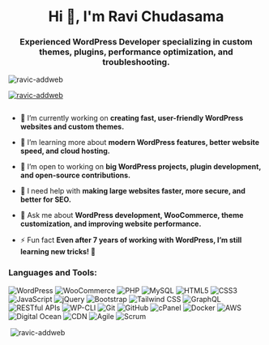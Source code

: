 <h1 align="center">Hi 👋, I'm Ravi Chudasama</h1>
<h3 align="center">Experienced WordPress Developer specializing in custom themes, plugins, performance optimization, and troubleshooting.</h3>

<p align="left"> <img src="https://komarev.com/ghpvc/?username=ravic-addweb&label=Profile%20views&color=0e75b6&style=flat" alt="ravic-addweb" /> </p>

<p align="left"> <a href="https://github.com/ryo-ma/github-profile-trophy"><img src="https://github-profile-trophy.vercel.app/?username=ravic-addweb" alt="ravic-addweb" /></a> </p>

<p align="left"> <a href="https://twitter.com/" target="blank"><img src="https://img.shields.io/twitter/follow/?logo=twitter&style=for-the-badge" alt="" /></a> </p>

- 🔭 I’m currently working on **creating fast, user-friendly WordPress websites and custom themes.**  

- 🌱 I’m learning more about **modern WordPress features, better website speed, and cloud hosting.**  

- 👯 I’m open to working on **big WordPress projects, plugin development, and open-source contributions.**  

- 🤝 I need help with **making large websites faster, more secure, and better for SEO.**  

- 💬 Ask me about **WordPress development, WooCommerce, theme customization, and improving website performance.**  

- ⚡ Fun fact **Even after 7 years of working with WordPress, I’m still learning new tricks! 🚀**  

<h3 align="left">Languages and Tools:</h3>

![WordPress](https://img.shields.io/badge/WordPress-21759B?style=for-the-badge&logo=wordpress&logoColor=white) 
![WooCommerce](https://img.shields.io/badge/WooCommerce-96588A?style=for-the-badge&logo=woocommerce&logoColor=white) 
![PHP](https://img.shields.io/badge/PHP-777BB4?style=for-the-badge&logo=php&logoColor=white) 
![MySQL](https://img.shields.io/badge/MySQL-4479A1?style=for-the-badge&logo=mysql&logoColor=white) 
![HTML5](https://img.shields.io/badge/HTML5-E34F26?style=for-the-badge&logo=html5&logoColor=white) 
![CSS3](https://img.shields.io/badge/CSS3-1572B6?style=for-the-badge&logo=css3&logoColor=white) 
![JavaScript](https://img.shields.io/badge/JavaScript-F7DF1E?style=for-the-badge&logo=javascript&logoColor=black) 
![jQuery](https://img.shields.io/badge/jQuery-0769AD?style=for-the-badge&logo=jquery&logoColor=white) 
![Bootstrap](https://img.shields.io/badge/Bootstrap-563D7C?style=for-the-badge&logo=bootstrap&logoColor=white) 
![Tailwind CSS](https://img.shields.io/badge/Tailwind_CSS-38B2AC?style=for-the-badge&logo=tailwind-css&logoColor=white) 
![GraphQL](https://img.shields.io/badge/GraphQL-E10098?style=for-the-badge&logo=graphql&logoColor=white) 
![RESTful APIs](https://img.shields.io/badge/RESTful_APIs-005571?style=for-the-badge&logo=api&logoColor=white) 
![WP-CLI](https://img.shields.io/badge/WP--CLI-0D2538?style=for-the-badge&logo=wordpress&logoColor=white) 
![Git](https://img.shields.io/badge/Git-F05032?style=for-the-badge&logo=git&logoColor=white) 
![GitHub](https://img.shields.io/badge/GitHub-181717?style=for-the-badge&logo=github&logoColor=white) 
![cPanel](https://img.shields.io/badge/cPanel-FF6C2C?style=for-the-badge&logo=cpanel&logoColor=white) 
![Docker](https://img.shields.io/badge/Docker-2496ED?style=for-the-badge&logo=docker&logoColor=white) 
![AWS](https://img.shields.io/badge/AWS-232F3E?style=for-the-badge&logo=amazon-aws&logoColor=white) 
![Digital Ocean](https://img.shields.io/badge/Digital_Ocean-0080FF?style=for-the-badge&logo=digitalocean&logoColor=white) 
![CDN](https://img.shields.io/badge/CDN-FFA500?style=for-the-badge&logo=cloudflare&logoColor=white) 
![Agile](https://img.shields.io/badge/Agile-02569B?style=for-the-badge&logo=agile&logoColor=white) 
![Scrum](https://img.shields.io/badge/Scrum-87CEEB?style=for-the-badge&logo=scrumalliance&logoColor=white) 

<p>&nbsp;<img align="center" src="https://github-readme-stats.vercel.app/api?username=ravic-addweb&show_icons=true&locale=en" alt="ravic-addweb" /></p>
